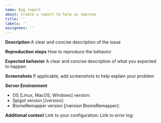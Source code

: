 ```yaml
---
name: Bug report
about: Create a report to help us improve
title: ''
labels: ''
assignees: ''
---
```


**Description**
A clear and concise description of the issue

**Reproduction steps**
How to reproduce the behavior

**Expected behavior**
A clear and concise description of what you expected to happen

**Screenshots**
If applicable, add screenshots to help explain your problem

**Server Environment**
 - OS [Linux, MacOS, Windows] version:
 - Spigot version [/version]:
 - BiomeRemapper version [/version BiomeRemapper]:

**Additional context**
 Link to your configuration:
 Link to error log:
